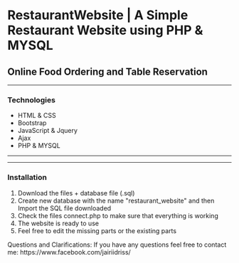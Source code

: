 <h1>RestaurantWebsite | A Simple Restaurant Website using PHP & MYSQL</h1>
<h2>Online Food Ordering and Table Reservation</h2>
<hr>
<div>
	<h3>Technologies</h3>
  	<ul>
		<li>HTML & CSS</li>
		<li>Bootstrap</li>
		<li>JavaScript & Jquery</li>
		<li>Ajax</li>
		<li>PHP & MYSQL</li>
	</ul>
</div>
<hr>
<div>


</div>
<hr>
<div>
	<h3>Installation</h3>
  	<ol>
		<li>Download the files + database file (.sql)</li>
		<li>Create new database with the name "restaurant_website" and then Import the SQL file downloaded </li>
		<li>Check the files connect.php to make sure that everything is working</li>
		<li>The website is ready to use</li>
		<li>Feel free to edit the missing parts or the existing parts</li>
	</ol>
</div>
<p>Questions and Clarifications: If you have any questions feel free to contact me: https://www.facebook.com/jairiidriss/</p>
